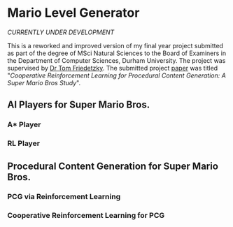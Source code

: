 # Mario Level Generator

*CURRENTLY UNDER DEVELOPMENT*

This is a reworked and improved version of my final year project submitted as part of the degree of MSci Natural Sciences to the Board of Examiners in the Department of Computer Sciences, Durham University. The project was supervised by [Dr Tom Friedetzky](https://www.durham.ac.uk/staff/tom-friedetzky/). The submitted project [paper](https://github.com/alex-gdv/Mario-AI-Python-Framework/blob/main/project-paper.pdf) was titled "*Cooperative Reinforcement Learning for Procedural Content Generation: A Super Mario Bros Study*".

## AI Players for Super Mario Bros.

### A* Player

### RL Player

## Procedural Content Generation for Super Mario Bros.

### PCG via Reinforcement Learning

### Cooperative Reinforcement Learning for PCG
